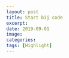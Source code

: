 ```yaml
---
layout: post
title: Start bij code
excerpt: 
date: 2019-09-01
image:
categories: 
tags: [Highlight]
---
```

